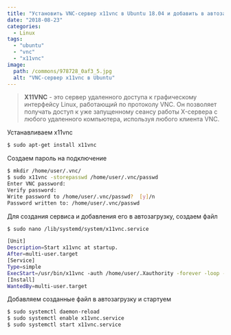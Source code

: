 ```yaml
---
title: "Установить VNC-сервер x11vnc в Ubuntu 18.04 и добавить в автозагрузку"
date: "2018-08-23"
categories: 
  - Linux
tags: 
  - "ubuntu"
  - "vnc"
  - "x11vnc"
image:
  path: /commons/978728_0af3_5.jpg
  alt: "VNC-сервер x11vnc в Ubuntu"
---
```

> **X11VNC** - это сервер удаленного доступа к графическому интерфейсу Linux, работающий по протоколу VNC. Он позволяет получать доступ к уже запущенному сеансу работы X-сервера с любого удаленного компьютера, используя любого клиента VNC.

Устанавливаем x11vnc

```sh
$ sudo apt-get install x11vnc
```

Создаем пароль на подключение

```sh
$ mkdir /home/user/.vnc/
$ sudo x11vnc -storepasswd /home/user/.vnc/passwd
Enter VNC password: 
Verify password:    
Write password to /home/user/.vnc/passwd?  [y]/n 
Password written to: /home/user/.vnc/passwd
```

Для создания сервиса и добавления его в автозагрузку, создаем файл

```sh
$ sudo nano /lib/systemd/system/x11vnc.service

[Unit]
Description=Start x11vnc at startup.
After=multi-user.target
[Service]
Type=simple
ExecStart=/usr/bin/x11vnc -auth /home/user/.Xauthority -forever -loop -noxdamage -repeat -rfbauth /home/user/.vnc/passwd -rfbport 5900 -shared -display :1 -ncache 10 -bg -o /var/log/x11vnc.log
[Install]
WantedBy=multi-user.target
```

Добавляем созданные файл в автозагрузку и стартуем

```sh
$ sudo systemctl daemon-reload
$ sudo systemctl enable x11vnc.service
$ sudo systemctl start x11vnc.service
```